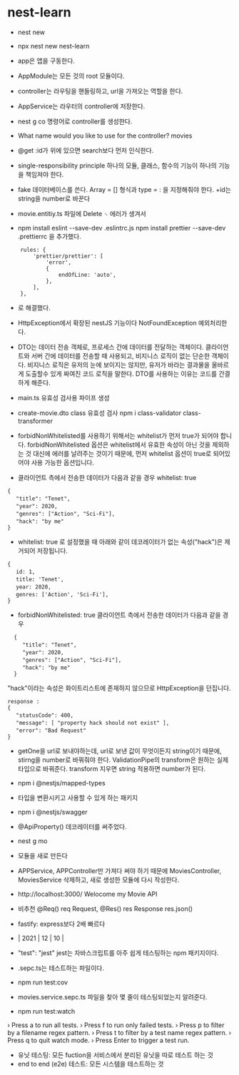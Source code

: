 # nest-learn

- nest new
- npx nest new nest-learn

- app은 앱을 구동한다.
- AppModule는 모든 것의 root 모듈이다.
- controller는 라우팅을 핸들링하고,
  url을 가져오는 역할을 한다.
- AppService는 라우터의 controller에 저장한다.

- nest g co 명령어로 controller를 생성한다.
- What name would you like to use for the controller? movies
- @get :id가 위에 있으면 search보다 먼저 인식한다.
- single-responsibility principle
  하나의 모듈, 클래스, 함수의 기능이 하나의 기능을 책임져야 한다.

- fake 데이터베이스를 쓴다.
  Array = [] 형식과 type = : 을 지정해줘야 한다.
  +id는 string을 number로 바꾼다

- movie.entitiy.ts 파일에 Delete `␍` 에러가 생겨서
- npm install eslint --save-dev .eslintrc.js
  npm install prettier --save-dev .prettierrc
  을 추가했다.

```
    rules: {
        'prettier/prettier': [
            'error',
            {
                endOfLine: 'auto',
            },
        ],
    },
```

- 로 해결했다.

- HttpException에서 확장된 nestJS 기능이다 NotFoundException 예외처리한다.

- DTO는 데이터 전송 객체로, 프로세스 간에 데이터를 전달하는 객체이다.
  클라이언트와 서버 간에 데이터를 전송할 때 사용되고, 비지니스 로직이 없는 단순한 객체이다.
  비지니스 로직은 유저의 눈에 보이지는 않지만, 유저가 바라는 결과물을 올바르게 도출할수 있게 짜여진 코드 로직을 말한다.
  DTO를 사용하는 이유는 코드를 간결하게 해준다.

- main.ts 유효성 검사용 파이프 생성

- create-movie.dto
  class 유효성 검사
  npm i class-validator class-transformer

- forbidNonWhitelisted를 사용하기 위해서는 whitelist가 먼저 true가 되어야 합니다. forbidNonWhitelisted 옵션은 whitelist에서 유효한 속성이 아닌 것을 제외하는 것 대신에 에러를 날려주는 것이기 때문에, 먼저 whitelist 옵션이 true로 되어있어야 사용 가능한 옵션입니다.

- 클라이언트 측에서 전송한 데이터가 다음과 같을 경우
  whitelist: true

```
{
　 "title": "Tenet",
　 "year": 2020,
　 "genres": ["Action", "Sci-Fi"],
　 "hack": "by me"
}
```

- whitelist: true 로 설정했을 때 아래와 같이 데코레이터가 없는 속성("hack")은 제거되어 저장됩니다.

```
{
　 id: 1,
　 title: 'Tenet',
　 year: 2020,
　 genres: ['Action', 'Sci-Fi'],
}
```

- forbidNonWhitelisted: true
  클라이언트 측에서 전송한 데이터가 다음과 같을 경우

```
  {
  　 "title": "Tenet",
  　 "year": 2020,
  　 "genres": ["Action", "Sci-Fi"],
  　 "hack": "by me"
  }
```

"hack"이라는 속성은 화이트리스트에 존재하지 않으므로 HttpException을 던집니다.

```
response :
{
　 "statusCode": 400,
　 "message": [ "property hack should not exist" ],
　 "error": "Bad Request"
}
```

- getOne을 url로 보내야하는데, url로 보낸 값이 무엇이든지 string이기 때문에, stirng을 number로 바꿔줘야 한다.
  ValidationPipe의 transform은 원하는 실제 타입으로 바꿔준다.
  transform 지우면 string 적용하면 number가 된다.

- npm i @nestjs/mapped-types
- 타입을 변환시키고 사용할 수 있게 하는 패키지

- npm i @nestjs/swagger

- @ApiProperty() 데코레이터를 써주었다.

- nest g mo
- 모듈을 새로 만든다

- APPService, APPController만 가져다 써야 하기 때문에 MoviesController, MoviesService 삭제하고, 새로 생성한 모듈에 다시 작성한다.

- http://localhost:3000/
  Welocome my Movie API

- 비추천 @Req() req Request, @Res() res Response
  res.json()

- fastify: express보다 2배 빠르다

- | 2021 | 12 | 10 |

- "test": "jest"
  jest는 자바스크립트를 아주 쉽게 테스팅하는 npm 패키지이다.

- .sepc.ts는 테스트하는 파일이다.

- npm run test:cov

- movies.service.sepc.ts 파일을 찾아 몇 줄이 테스팅되었는지 알려준다.

- npm run test:watch

› Press a to run all tests.
› Press f to run only failed tests.
› Press p to filter by a filename regex pattern.
› Press t to filter by a test name regex pattern.
› Press q to quit watch mode.
› Press Enter to trigger a test run.

- 유닛 테스팅: 모든 fuction을 서비스에서 분리된 유닛을 따로 테스트 하는 것
- end to end (e2e) 테스트: 모든 시스템을 테스트하는 것
